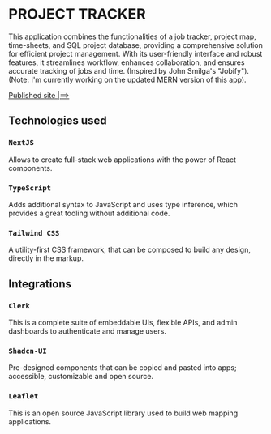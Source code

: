 # PROJECT TRACKER

This application combines the functionalities of a job tracker, project map, time-sheets, and SQL project database, providing a comprehensive solution for efficient project management. With its user-friendly interface and robust features, it streamlines workflow, enhances collaboration, and ensures accurate tracking of jobs and time. (Inspired by John Smilga's "Jobify").
(Note: I'm currently working on the updated MERN version of this app).

[Published site |==>](https://job-tracker-pg.vercel.app/)

## Technologies used
### `NextJS`
Allows to create full-stack web applications with the power of React components.

### `TypeScript`
Adds additional syntax to JavaScript and uses type inference, which provides a great tooling without additional code.

### `Tailwind CSS`
A utility-first CSS framework, that can be composed to build any design, directly in the markup.

## Integrations
### `Clerk`
This is a complete suite of embeddable UIs, flexible APIs, and admin dashboards to authenticate and manage users.

### `Shadcn-UI`
Pre-designed components that can be copied and pasted into apps; accessible, customizable and open source.

### `Leaflet`
This is an open source JavaScript library used to build web mapping applications.